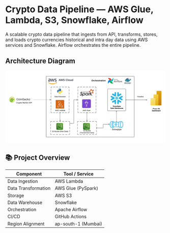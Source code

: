 # Crypto Data Pipeline — AWS Glue, Lambda, S3, Snowflake, Airflow
A scalable crypto data pipeline that ingests from API, transforms, stores, and loads crypto currencies historical and intra day data using AWS services and Snowflake. Airflow orchestrates the entire pipeline.

## Architecture Diagram
<img src="assets/architecture_diagram.jpeg" alt="Architecture Diagram"/>


## 📚 Project Overview

| Component          | Tool / Service                |
|--------------------|-------------------------------|
| Data Ingestion     | AWS Lambda                    |
| Data Transformation| AWS Glue (PySpark)            |
| Storage            | AWS S3                        |
| Data Warehouse     | Snowflake                     |
| Orchestration      | Apache Airflow                |
| CI/CD              | GitHub Actions                |
| Region Alignment   | ap-south-1 (Mumbai)           |